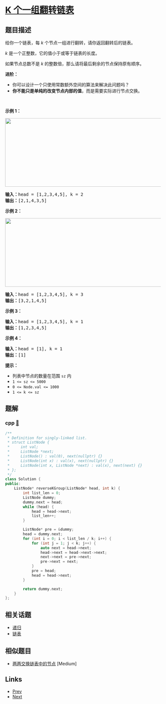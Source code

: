 
# [K 个一组翻转链表](https://leetcode-cn.com/problems/reverse-nodes-in-k-group)

## 题目描述

<p>给你一个链表，每 <em>k </em>个节点一组进行翻转，请你返回翻转后的链表。</p>

<p><em>k </em>是一个正整数，它的值小于或等于链表的长度。</p>

<p>如果节点总数不是 <em>k </em>的整数倍，那么请将最后剩余的节点保持原有顺序。</p>

<p><strong>进阶：</strong></p>

<ul>
	<li>你可以设计一个只使用常数额外空间的算法来解决此问题吗？</li>
	<li><strong>你不能只是单纯的改变节点内部的值</strong>，而是需要实际进行节点交换。</li>
</ul>

<p> </p>

<p><strong>示例 1：</strong></p>
<img alt="" src="https://assets.leetcode.com/uploads/2020/10/03/reverse_ex1.jpg" style="width: 542px; height: 222px;" />
<pre>
<strong>输入：</strong>head = [1,2,3,4,5], k = 2
<strong>输出：</strong>[2,1,4,3,5]
</pre>

<p><strong>示例 2：</strong></p>
<img alt="" src="https://assets.leetcode.com/uploads/2020/10/03/reverse_ex2.jpg" style="width: 542px; height: 222px;" />
<pre>
<strong>输入：</strong>head = [1,2,3,4,5], k = 3
<strong>输出：</strong>[3,2,1,4,5]
</pre>

<p><strong>示例 3：</strong></p>

<pre>
<strong>输入：</strong>head = [1,2,3,4,5], k = 1
<strong>输出：</strong>[1,2,3,4,5]
</pre>

<p><strong>示例 4：</strong></p>

<pre>
<strong>输入：</strong>head = [1], k = 1
<strong>输出：</strong>[1]
</pre>

<ul>
</ul>

<p><strong>提示：</strong></p>

<ul>
	<li>列表中节点的数量在范围 <code>sz</code> 内</li>
	<li><code>1 <= sz <= 5000</code></li>
	<li><code>0 <= Node.val <= 1000</code></li>
	<li><code>1 <= k <= sz</code></li>
</ul>


## 题解

### cpp [🔗](reverse-nodes-in-k-group.cpp) 
```cpp
/**
 * Definition for singly-linked list.
 * struct ListNode {
 *     int val;
 *     ListNode *next;
 *     ListNode() : val(0), next(nullptr) {}
 *     ListNode(int x) : val(x), next(nullptr) {}
 *     ListNode(int x, ListNode *next) : val(x), next(next) {}
 * };
 */
class Solution {
public:
    ListNode* reverseKGroup(ListNode* head, int k) {
        int list_len = 0;
        ListNode dummy;
        dummy.next = head;
        while (head) {
            head = head->next;
            list_len++;
        }

        ListNode* pre = &dummy;
        head = dummy.next;
        for (int i = 0; i < list_len / k; i++) {
            for (int j = 1; j < k; j++) {
                auto next = head->next;
                head->next = head->next->next;
                next->next = pre->next;
                pre->next = next;
            }
            pre = head;
            head = head->next;
        }

        return dummy.next;
    }
};
```


## 相关话题

- [递归](https://leetcode-cn.com/tag/recursion) 
- [链表](https://leetcode-cn.com/tag/linked-list) 


## 相似题目

- [两两交换链表中的节点](../swap-nodes-in-pairs/README.md)  [Medium] 


## Links

- [Prev](../swap-nodes-in-pairs/README.md) 
- [Next](../remove-duplicates-from-sorted-array/README.md) 

